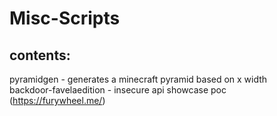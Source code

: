 # Misc-Scripts

## contents:

pyramidgen - generates a minecraft pyramid based on x width<br>
backdoor-favelaedition - insecure api showcase poc (https://furywheel.me/)
